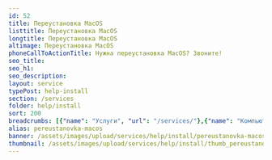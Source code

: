 ```yaml
---
id: 52
title: Переустановка MacOS
listtitle: Переустановка MacOS
longtitle: Переустановка MacOS
altimage: Переустановка MacOS
phoneCallToActionTitle: Нужна переустановка MacOS? Звоните!
seo_title: 
seo_h1: 
seo_description: 
layout: service
typePost: help-install
section: /services
folder: help/install
sort: 200
breadcrumbs: [{"name": "Услуги", "url": "/services/"},{"name": "Компьютерная помощь", "url": "/services/help/"},{"name": "Установка ПО", "url": "/services/help/install/"}]
alias: pereustanovka-macos
banner: /assets/images/upload/services/help/install/pereustanovka-macos.jpg
thumbnail: /assets/images/upload/services/help/install/thumb_pereustanovka-macos.jpg
---
```

